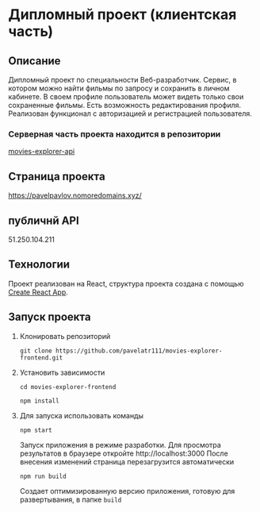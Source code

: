 # Дипломный проект (клиентская часть)

## Описание

Дипломный проект
по специальности Веб-разработчик.
Сервис, в котором можно найти фильмы по запросу и сохранить в личном кабинете. В своем профиле пользователь может видеть только свои сохраненные фильмы. Есть возможность редактирования профиля.
Реализован функционал с авторизацией и регистрацией пользователя.
<br>
### Серверная часть проекта находится в репозитории
[movies-explorer-api](https://github.com/pavelatr111/movies-explorer-api.git)


## Страница проекта

https://pavelpavlov.nomoredomains.xyz/

## публичнй API 
51.250.104.211

## Технологии

Проект реализован на React, структура проекта создана с помощью [Create React App](https://github.com/facebook/create-react-app).


## Запуск проекта

1. Клонировать репозиторий

    `git clone https://github.com/pavelatr111/movies-explorer-frontend.git`

2. Установить зависимости

    `cd movies-explorer-frontend`

    `npm install`

3. Для запуска использовать команды

    `npm start`

    Запуск приложения в режиме разработки.
    Для просмотра результатов в браузере откройте http://localhost:3000
    После внесения изменений страница перезагрузится автоматически

    `npm run build`

    Создает оптимизированную версию приложения, готовую для развертывания, в папке `build`

